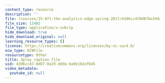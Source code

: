 ```yaml
---
content_type: resource
description: ''
file: /courses/15-071-the-analytics-edge-spring-2017/4396cc470d870a29dd5bba9e102ef645_8jpO-p1YvdM.srt
file_size: 11402
file_type: application/x-subrip
hide_download: true
hide_download_original: null
learning_resource_types: []
license: https://creativecommons.org/licenses/by-nc-sa/4.0/
ocw_type: OCWFile
resourcetype: Other
title: 3play caption file
uid: 4396cc47-0d87-0a29-dd5b-ba9e102ef645
video_metadata:
  youtube_id: null
---
```

